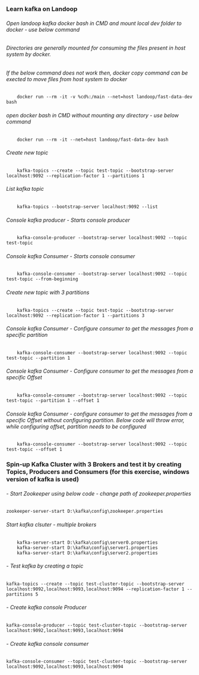 ### Learn kafka on Landoop

###### Open landoop kafka docker bash in CMD and mount local dev folder to docker - use below command
###### Directories are generally mounted for consuming the files present in host system by docker.
###### If the below command does not work then, docker copy command can be exected to move files from host system to docker
        docker run --rm -it -v %cd%:/main --net=host landoop/fast-data-dev bash

###### open docker bash in CMD without mounting any directory - use below command
        docker run --rm -it --net=host landoop/fast-data-dev bash

###### Create new topic
        kafka-topics --create --topic test-topic --bootstrap-server localhost:9092 --replication-factor 1 --partitions 1

###### List kafka topic
        kafka-topics --bootstrap-server localhost:9092 --list

###### Console kafka producer - Starts console producer
        kafka-console-producer --bootstrap-server localhost:9092 --topic test-topic

###### Console kafka Consumer - Starts console consumer
        kafka-console-consumer --bootstrap-server localhost:9092 --topic test-topic --from-beginning

###### Create new topic with 3 partitions
        kafka-topics --create --topic test-topic --bootstrap-server localhost:9092 --replication-factor 1 --partitions 3

###### Console kafka Consumer - Configure consumer to get the messages from a specific partition
        kafka-console-consumer --bootstrap-server localhost:9092 --topic test-topic --partition 1

###### Console kafka Consumer - Configure consumer to get the messages from a specific Offset
        kafka-console-consumer --bootstrap-server localhost:9092 --topic test-topic --partition 1 --offset 1

###### Console kafka Consumer - configure consumer to get the messages from a specific Offset without configuring partition. Below code will throw error, while configuring offset, partition needs to be configured
        kafka-console-consumer --bootstrap-server localhost:9092 --topic test-topic --offset 1



### Spin-up Kafka Cluster with 3 Brokers and test it by creating Topics, Producers and Consumers (for this exercise,  windows version of kafka is used)

###### - Start Zookeeper using below code - change path of zookeeper.properties 
    zookeeper-server-start D:\kafka\config\zookeeper.properties

###### Start kafka clsuter - multiple brokers 
        kafka-server-start D:\kafka\config\server0.properties
        kafka-server-start D:\kafka\config\server1.properties
        kafka-server-start D:\kafka\config\server2.properties

###### - Test kafka by creating a topic
    kafka-topics --create --topic test-cluster-topic --bootstrap-server localhost:9092,localhost:9093,localhost:9094 --replication-factor 1 --partitions 5

###### - Create kafka console Producer
    kafka-console-producer --topic test-cluster-topic --bootstrap-server localhost:9092,localhost:9093,localhost:9094

###### - Create kafka console consumer
    kafka-console-consumer --topic test-cluster-topic --bootstrap-server localhost:9092,localhost:9093,localhost:9094
